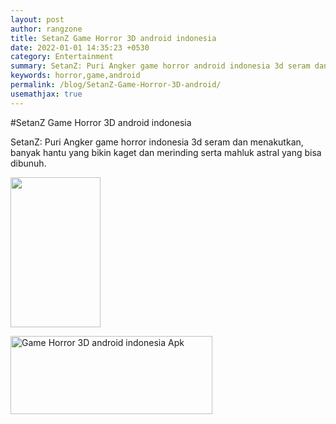 ```yaml
---
layout: post
author: rangzone
title: SetanZ Game Horror 3D android indonesia
date: 2022-01-01 14:35:23 +0530
category: Entertainment
summary: SetanZ: Puri Angker game horror android indonesia 3d seram dan menakutkan
keywords: horror,game,android
permalink: /blog/SetanZ-Game-Horror-3D-android/
usemathjax: true
---
```

#SetanZ Game Horror 3D android indonesia

SetanZ: Puri Angker game horror indonesia 3d seram dan menakutkan, banyak hantu yang bikin kaget dan merinding serta mahluk astral yang bisa dibunuh.

<img src="https://play-lh.googleusercontent.com/GTO-8oAaDogVfiqBokzffKlJxllHDu7Sz6KUjKOXexZeZeqkIsT3dsf7uKNtlOrzvrc=w720-h310-rw" width="144" height="240"/>

<a href="https://play.google.com/store/apps/details?id=com.RangZone.SetanZPuriAngker" target="_blank"><img alt="Game Horror 3D android indonesia Apk" src="https://i.ibb.co/nnQBHcj/google-play-badge.png" width="323" height="125"></a>
